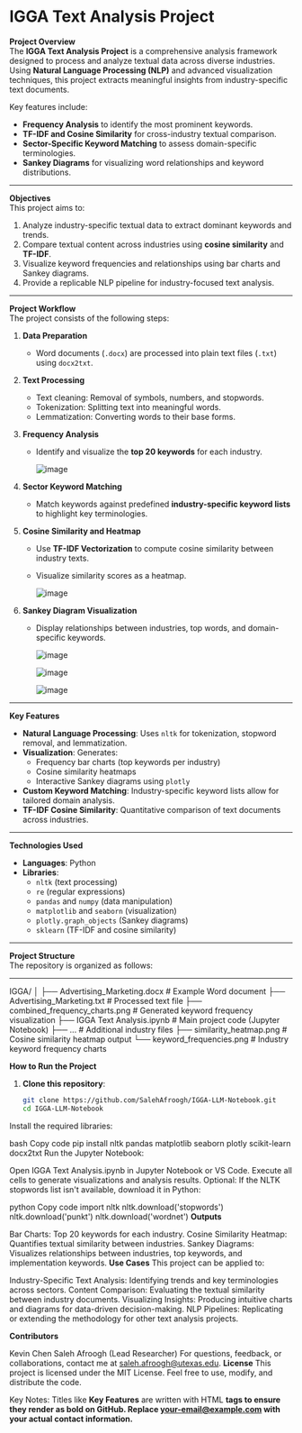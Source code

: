 # <strong>IGGA Text Analysis Project</strong>

<strong>Project Overview</strong>  
The <strong>IGGA Text Analysis Project</strong> is a comprehensive analysis framework designed to process and analyze textual data across diverse industries. Using <strong>Natural Language Processing (NLP)</strong> and advanced visualization techniques, this project extracts meaningful insights from industry-specific text documents.  

Key features include:  
- <strong>Frequency Analysis</strong> to identify the most prominent keywords.  
- <strong>TF-IDF and Cosine Similarity</strong> for cross-industry textual comparison.  
- <strong>Sector-Specific Keyword Matching</strong> to assess domain-specific terminologies.  
- <strong>Sankey Diagrams</strong> for visualizing word relationships and keyword distributions.  

---

<strong>Objectives</strong>  
This project aims to:  
1. Analyze industry-specific textual data to extract dominant keywords and trends.  
2. Compare textual content across industries using <strong>cosine similarity</strong> and <strong>TF-IDF</strong>.  
3. Visualize keyword frequencies and relationships using bar charts and Sankey diagrams.  
4. Provide a replicable NLP pipeline for industry-focused text analysis.  

---

<strong>Project Workflow</strong>  
The project consists of the following steps:

1. <strong>Data Preparation</strong>  
   - Word documents (`.docx`) are processed into plain text files (`.txt`) using `docx2txt`.

2. <strong>Text Processing</strong>  
   - Text cleaning: Removal of symbols, numbers, and stopwords.  
   - Tokenization: Splitting text into meaningful words.  
   - Lemmatization: Converting words to their base forms.

3. <strong>Frequency Analysis</strong>  
   - Identify and visualize the <strong>top 20 keywords</strong> for each industry.
  
     ![image](https://github.com/user-attachments/assets/974d0cdb-f7e9-4abd-853b-14b888dbbdd5)


4. <strong>Sector Keyword Matching</strong>  
   - Match keywords against predefined <strong>industry-specific keyword lists</strong> to highlight key terminologies.

5. <strong>Cosine Similarity and Heatmap</strong>  
   - Use <strong>TF-IDF Vectorization</strong> to compute cosine similarity between industry texts.  
   - Visualize similarity scores as a heatmap.
  
     ![image](https://github.com/user-attachments/assets/1ffe80df-280d-4bf9-89e1-ca3dbccbb018)


6. <strong>Sankey Diagram Visualization</strong>  
   - Display relationships between industries, top words, and domain-specific keywords.
  
     ![image](https://github.com/user-attachments/assets/a6c4e1d1-6881-4e39-8fcf-b142ad39aff6)

     ![image](https://github.com/user-attachments/assets/fa930bcc-2eb3-406c-8e91-36d18bb892ec)

     ![image](https://github.com/user-attachments/assets/a0f0a522-1453-49b8-b6c3-4a7576bc3842)



     


---

<strong>Key Features</strong>  
- <strong>Natural Language Processing</strong>: Uses `nltk` for tokenization, stopword removal, and lemmatization.  
- <strong>Visualization</strong>: Generates:  
   - Frequency bar charts (top keywords per industry)  
   - Cosine similarity heatmaps  
   - Interactive Sankey diagrams using `plotly`  
- <strong>Custom Keyword Matching</strong>: Industry-specific keyword lists allow for tailored domain analysis.  
- <strong>TF-IDF Cosine Similarity</strong>: Quantitative comparison of text documents across industries.

---

<strong>Technologies Used</strong>  
- <strong>Languages</strong>: Python  
- <strong>Libraries</strong>:  
   - `nltk` (text processing)  
   - `re` (regular expressions)  
   - `pandas` and `numpy` (data manipulation)  
   - `matplotlib` and `seaborn` (visualization)  
   - `plotly.graph_objects` (Sankey diagrams)  
   - `sklearn` (TF-IDF and cosine similarity)  

---

<strong>Project Structure</strong>  
The repository is organized as follows:

---

IGGA/
│
├── Advertising_Marketing.docx       # Example Word document
├── Advertising_Marketing.txt        # Processed text file
├── combined_frequency_charts.png    # Generated keyword frequency visualization
├── IGGA Text Analysis.ipynb         # Main project code (Jupyter Notebook)
├── ...                              # Additional industry files
├── similarity_heatmap.png           # Cosine similarity heatmap output
└── keyword_frequencies.png          # Industry keyword frequency charts



<strong>How to Run the Project</strong>  
1. **Clone this repository**:  
   ```bash
   git clone https://github.com/SalehAfroogh/IGGA-LLM-Notebook.git
   cd IGGA-LLM-Notebook
Install the required libraries:

bash
Copy code
pip install nltk pandas matplotlib seaborn plotly scikit-learn docx2txt
Run the Jupyter Notebook:

Open IGGA Text Analysis.ipynb in Jupyter Notebook or VS Code.
Execute all cells to generate visualizations and analysis results.
Optional: If the NLTK stopwords list isn't available, download it in Python:

python
Copy code
import nltk
nltk.download('stopwords')
nltk.download('punkt')
nltk.download('wordnet')
<strong>Outputs</strong>

Bar Charts: Top 20 keywords for each industry.
Cosine Similarity Heatmap: Quantifies textual similarity between industries.
Sankey Diagrams: Visualizes relationships between industries, top keywords, and implementation keywords.
<strong>Use Cases</strong>
This project can be applied to:

Industry-Specific Text Analysis: Identifying trends and key terminologies across sectors.
Content Comparison: Evaluating the textual similarity between industry documents.
Visualizing Insights: Producing intuitive charts and diagrams for data-driven decision-making.
NLP Pipelines: Replicating or extending the methodology for other text analysis projects.

<strong>Contributors</strong>

Kevin Chen
Saleh Afroogh (Lead Researcher)
For questions, feedback, or collaborations, contact me at saleh.afroogh@utexas.edu.
<strong>License</strong>
This project is licensed under the MIT License. Feel free to use, modify, and distribute the code.

Key Notes:
Titles like <strong>Key Features</strong> are written with HTML <strong> tags to ensure they render as bold on GitHub.
Replace your-email@example.com with your actual contact information.
